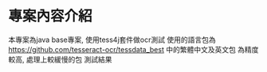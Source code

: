 # 專案內容介紹
本專案為java base專案, 使用tess4j套件做ocr測試
使用的語言包為 https://github.com/tesseract-ocr/tessdata_best 中的繁體中文及英文包
為精度較高, 處理上較緩慢的包
測試結果


